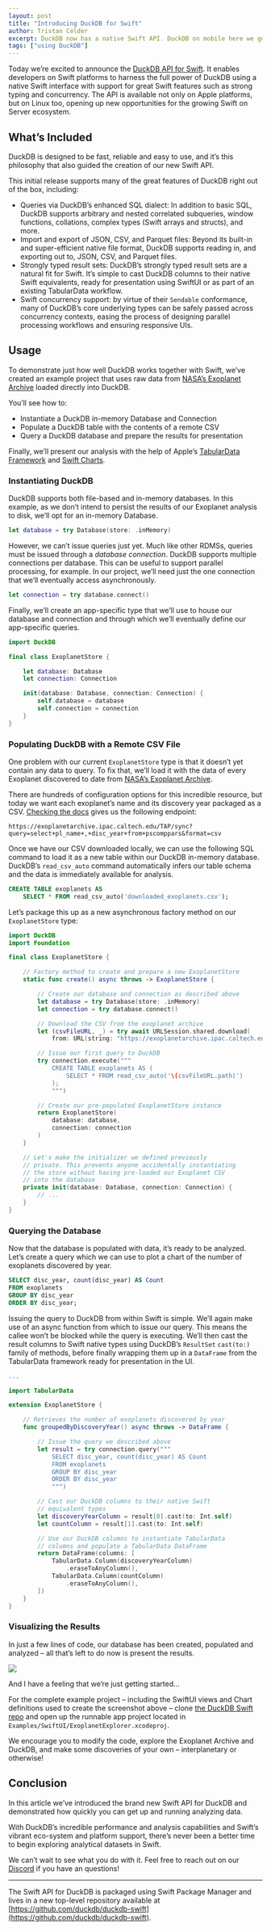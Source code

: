 ```yaml
---
layout: post
title: "Introducing DuckDB for Swift"
author: Tristan Celder
excerpt: DuckDB now has a native Swift API. DuckDB on mobile here we go!
tags: ["using DuckDB"]
---
```


Today we’re excited to announce the [DuckDB API for Swift](https://github.com/duckdb/duckdb-swift). It enables developers on Swift platforms to harness the full power of DuckDB using a native Swift interface with support for great Swift features such as strong typing and concurrency. The API is available not only on Apple platforms, but on Linux too, opening up new opportunities for the growing Swift on Server ecosystem.

## What’s Included

DuckDB is designed to be fast, reliable and easy to use, and it’s this philosophy that also guided the creation of our new Swift API.

This initial release supports many of the great features of DuckDB right out of the box, including:

- Queries via DuckDB’s enhanced SQL dialect: In addition to basic SQL, DuckDB supports arbitrary and nested correlated subqueries, window functions, collations, complex types (Swift arrays and structs), and more.
- Import and export of JSON, CSV, and Parquet files: Beyond its built-in and super-efficient native file format, DuckDB supports reading in, and exporting out to, JSON, CSV, and Parquet files.
- Strongly typed result sets: DuckDB’s strongly typed result sets are a natural fit for Swift. It’s simple to cast DuckDB columns to their native Swift equivalents, ready for presentation using SwiftUI or as part of an existing TabularData workflow.
- Swift concurrency support: by virtue of their `Sendable` conformance, many of DuckDB’s core underlying types can be safely passed across concurrency contexts, easing the process of designing parallel processing workflows and ensuring responsive UIs.

## Usage

To demonstrate just how well DuckDB works together with Swift, we’ve created an example project that uses raw data from [NASA’s Exoplanet Archive](https://exoplanetarchive.ipac.caltech.edu) loaded directly into DuckDB.

You’ll see how to:

- Instantiate a DuckDB in-memory Database and Connection
- Populate a DuckDB table with the contents of a remote CSV
- Query a DuckDB database and prepare the results for presentation

Finally, we’ll present our analysis with the help of Apple’s [TabularData Framework](https://developer.apple.com/documentation/tabulardata) and [Swift Charts](https://developer.apple.com/documentation/charts).

### Instantiating DuckDB

DuckDB supports both file-based and in-memory databases. In this example, as we don’t intend to persist the results of our Exoplanet analysis to disk, we’ll opt for an in-memory Database.

```swift
let database = try Database(store: .inMemory)
```

However, we can’t issue queries just yet. Much like other RDMSs, queries must be issued through a _database connection_. DuckDB supports multiple connections per database. This can be useful to support parallel processing, for example. In our project, we’ll need just the one connection that we’ll eventually access asynchronously.

```swift
let connection = try database.connect()
```

Finally, we’ll create an app-specific type that we’ll use to house our database and connection and through which we’ll eventually define our app-specific queries.

```swift
import DuckDB

final class ExoplanetStore {

    let database: Database
    let connection: Connection

    init(database: Database, connection: Connection) {
        self.database = database
        self.connection = connection
    }
}
```

### Populating DuckDB with a Remote CSV File

One problem with our current `ExoplanetStore` type is that it doesn’t yet contain any data to query. To fix that, we’ll load it with the data of every Exoplanet discovered to date from [NASA’s Exoplanet Archive](https://exoplanetarchive.ipac.caltech.edu).

There are hundreds of configuration options for this incredible resource, but today we want each exoplanet’s name and its discovery year packaged as a CSV. [Checking the docs](https://exoplanetarchive.ipac.caltech.edu/docs/API_PS_columns.html) gives us the following endpoint:

```text
https://exoplanetarchive.ipac.caltech.edu/TAP/sync?query=select+pl_name+,+disc_year+from+pscomppars&format=csv
```

Once we have our CSV downloaded locally, we can use the following SQL command to load it as a new table within our DuckDB in-memory database. DuckDB’s `read_csv_auto` command automatically infers our table schema and the data is immediately available for analysis.

```sql
CREATE TABLE exoplanets AS
    SELECT * FROM read_csv_auto('downloaded_exoplanets.csv'); 
```

Let’s package this up as a new asynchronous factory method on our `ExoplanetStore` type:

```swift
import DuckDB
import Foundation

final class ExoplanetStore {

    // Factory method to create and prepare a new ExoplanetStore
    static func create() async throws -> ExoplanetStore {

        // Create our database and connection as described above
        let database = try Database(store: .inMemory)
        let connection = try database.connect()

        // Download the CSV from the exoplanet archive
        let (csvFileURL, _) = try await URLSession.shared.download(
            from: URL(string: "https://exoplanetarchive.ipac.caltech.edu/TAP/sync?query=select+pl_name+,+disc_year+from+pscomppars&format=csv")!)

        // Issue our first query to DuckDB
        try connection.execute("""
            CREATE TABLE exoplanets AS (
                SELECT * FROM read_csv_auto('\(csvFileURL.path)')
            );
            """)

        // Create our pre-populated ExoplanetStore instance
        return ExoplanetStore(
            database: database,
            connection: connection
        )
    }

    // Let's make the initializer we defined previously 
    // private. This prevents anyone accidentally instantiating
    // the store without having pre-loaded our Exoplanet CSV
    // into the database
    private init(database: Database, connection: Connection) {
        // ...
    }
}
```

### Querying the Database

Now that the database is populated with data, it’s ready to be analyzed. Let’s create a query which we can use to plot a chart of the number of exoplanets discovered by year.

```sql
SELECT disc_year, count(disc_year) AS Count
FROM exoplanets
GROUP BY disc_year
ORDER BY disc_year;
```

Issuing the query to DuckDB  from within Swift is simple. We’ll again make use of an async function from which to issue our query. This means the callee won’t be blocked while the query is executing. We’ll then cast the result columns to Swift native types using DuckDB’s `ResultSet` `cast(to:)` family of methods, before finally wrapping them up in a `DataFrame` from the TabularData framework ready for presentation in the UI.

```swift
...

import TabularData

extension ExoplanetStore {

    // Retrieves the number of exoplanets discovered by year  
    func groupedByDiscoveryYear() async throws -> DataFrame {

        // Issue the query we described above
        let result = try connection.query("""
            SELECT disc_year, count(disc_year) AS Count
            FROM exoplanets
            GROUP BY disc_year
            ORDER BY disc_year
            """)

        // Cast our DuckDB columns to their native Swift
        // equivalent types
        let discoveryYearColumn = result[0].cast(to: Int.self)
        let countColumn = result[1].cast(to: Int.self)

        // Use our DuckDB columns to instantiate TabularData
        // columns and populate a TabularData DataFrame
        return DataFrame(columns: [
            TabularData.Column(discoveryYearColumn)
                .eraseToAnyColumn(),
            TabularData.Column(countColumn)
                .eraseToAnyColumn(),
        ])
    }
}
```

### Visualizing the Results

In just a few lines of code, our database has been created, populated and analyzed – all that’s left to do now is present the results.

![](/images/blog/iphone-simulator-screen-shot.png)

And I have a feeling that we’re just getting started…

For the complete example project – including the SwiftUI views and Chart definitions used to create the screenshot above – clone [the DuckDB Swift repo](https://github.com/duckdb/duckdb-swift) and open up the runnable app project located in `Examples/SwiftUI/ExoplanetExplorer.xcodeproj`. 

We encourage you to modify the code, explore the Exoplanet Archive and DuckDB, and make some discoveries of your own – interplanetary or otherwise!

## Conclusion

In this article we’ve introduced the brand new Swift API for DuckDB and demonstrated how quickly you can get up and running analyzing data.

With DuckDB’s incredible performance and analysis capabilities and Swift’s vibrant eco-system and platform support, there’s never been a better time to begin exploring analytical datasets in Swift.

We can’t wait to see what you do with it. Feel free to reach out on our [Discord](https://discord.duckdb.org) if you have an questions!

----

The Swift API for DuckDB is packaged using Swift Package Manager and lives in a new top-level repository available at [https://github.com/duckdb/duckdb-swift](https://github.com/duckdb/duckdb-swift).
